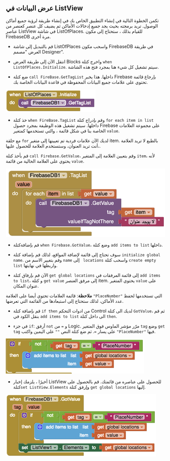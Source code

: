 ## عرض البيانات في ListView

تكمن الخطوة التالية في إنشاء التطبيق الخاص بك في إنشاء طريقة لرؤية جميع أماكن الوصول. تريد برمجته بحيث يجد جميع إدخالات الأماكن ثم يضيف كل عنصر كعنصر من عناصر ListView في شاشة ListOfPlaces. للقيام بذلك ، ستحتاج إلى مكون FirebaseDB مرة أخرى.

+ قم بالتبديل إلى شاشة ListOfPlaces واسحب مكون FirebaseDB في طريقة العرض "مصمم Designer".

+ انتقل الآن إلى طريقة العرض Blocks واخرج كتلة `when ListOfPlaces.Initialize`. سيتم تشغيل كل شيء هنا بمجرد فتح هذه الشاشة.

+ ضع كتلة `call FireBase.GetTagList` داخلها. هذا يخبر Firebase بإرجاع قائمة تحتوي على علامات جميع البيانات المحفوظة في قاعدة البيانات الخاصة بك.

![](images/firebaseGetTagList.png)

+ خذ كتلة `when FireBase.TagList` وقم بإدراج كتلة `for each item in list` داخلها. سيتم تشغيل هذه الوظيفة بمجرد حصول Firebase على مجموعة العلامات الخاصة بنا في شكل قائمة ، والتي تستخدمها كمتغير `value`.

مع حلقة `for` لديك الآن علامات فردية تم تعيينها إلى متغير item. بالطبع لا تريد العلامة ،أنت تريد العنوان، وستستخدم العلامة للحصول عليها.

قم بأخذ كتلة `call Firebase.GetValue`، وقم بتعيين العلامة إلى المتغير `item`، لأنه يحتوي على العلامة الحالية من قائمة `value`.

![](images/firebaseTagList.png)

+ قم بإضافةكتلة `when Firebase.GotValue`، وضع كتلة `add items to list` داخلها.

+ سوف تحتاج إلى قائمة لإضافة المواقع، لذلك قم بإضافة كتلة `initialize global name`. وقم بتغيير الاسم من ` name ` إلى ` locations` واسحب كتلة `create empty list` واربطها في نهايتها.

+ الآن قم بإرفاق كتلة `get global locations` إلى قائمة المرفقات في `add items to list`، و كتلة `get value` إلى مرفق العنصر item. يحتوي المتغير `value` على عنوان المكان.

**ملاحظة**: قائمة العلامات تحتوي أيضا على العلامة `"PlaceNumber"` التي تستخدمها لحفظ عدد الأماكن، لذلك ستحتاج إلى استبعادها من القائمة التي تعرضها.

+ قم بإضافة كتلة `if then` من ادوات التحكم Control لديك الى كتلة `GotValue`، ثم قم بنقل الكود في `add items to list` الى داخل كتلة `then`.

+ في جزء `if`: أرفق `not` و `=` من Logic. مرّر مؤشر الماوس فوق المتغير `tag` وضع `get tag` على يسار `=`. ثم ضع كتلة النص `""` على اليمين واكتب `"PlaceNumber"` فيها.

![](images/ifTagNotPlaceNumber.png)

+ أخيرًا ، يلزمك إخبار ListView للحصول على عناصره من قائمتك. قم بالحصول على كتلة`set ListView.Elements` وإرفق كتلة `get global locations` إليها.

![](images/firebaseGotLocation.png)
